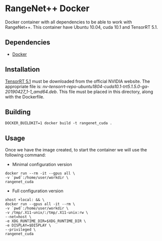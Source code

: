 # RangeNet++ Docker

Docker container with all dependencies to be able to work with RangeNet++. This container have Ubuntu 10.04, cuda 10.1 and TensorRT 5.1.

## Dependencies

* [Docker](https://docs.docker.com/engine/install/ubuntu)

## Installation

[TensorRT 5.1](https://developer.nvidia.com/nvidia-tensorrt-5x-download) must be downloaded from the official NVIDIA website. The appropriate file is: *nv-tensorrt-repo-ubuntu1804-cuda10.1-trt5.1.5.0-ga-20190427_1-1_amd64.deb*. This file must be placed in this directory, along with the Dockerfile.

## Building

```
DOCKER_BUILDKIT=1 docker build -t rangenet_cuda .
```

## Usage

Once we have the image created, to start the container we will use the following command:

* Minimal configuration version

```
docker run --rm -it --gpus all \
-v `pwd`:/home/user/workdir \
rangenet_cuda
```

* Full configuration version
```
xhost +local: && \
docker run --gpus all -it --rm \
-v `pwd`:/home/user/workdir \
-v /tmp/.X11-unix/:/tmp/.X11-unix:rw \
--net=host \
-e XDG_RUNTIME_DIR=$XDG_RUNTIME_DIR \
-e DISPLAY=$DISPLAY \
--privileged \
rangenet_cuda
```



